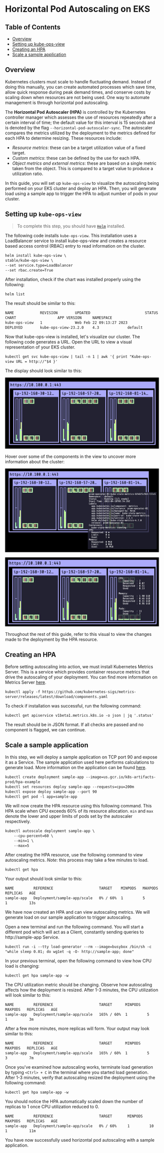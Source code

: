 # Horizontal Pod Autoscaling on EKS

## Table of Contents

- [Overview](#overview)
- [Setting up kube-ops-view](#setting-up-kube-ops-view)
- [Creating an HPA](#creating-an-hpa)
- [Scale a sample application](#scale-a-sample-application)

## Overview

Kubernetes clusters must scale to handle fluctuating demand. Instead of doing this manually, you can create automated processes which save time, allow quick response during peak demand times, and conserve costs by scaling down when resources are not being used. One way to automate management is through horizontal pod autoscaling. 

The **Horizontal Pod Autoscaler (HPA)** is controlled by the Kubernetes controller manager which assesses the use of resources repeatedly after a certain interval of time; the default value for this interval is 15 seconds and is denoted by the flag `--horizontal-pod-autoscaler-sync`. The autoscaler compares the metrics utilized by the deployment to the metrics defined for each HPA to determine resizing. These resources include:

- *Resource metrics*: these can be a target utilization value of a fixed target.
- *Custom metrics*: these can be defined by the use for each HPA.
- *Object metrics and external metrics*: these are based on a single metric taken from the object. This is compared to a target value to produce a utilization ratio.

In this guide, you will set up `kube-ops-view` to visualize the autoscaling being performed on your EKS cluster and deploy an HPA. Then, you will generate load using a sample app to trigger the HPA to adjust number of pods in your cluster. 

## Setting up `kube-ops-view`

> To complete this step, you should have [`Helm`](https://helm.sh/) installed. 

The following code installs `kube-ops-view`. This installation uses a LoadBalancer service to install kube-ops-view and creates a resource based access control (RBAC) entry to read information on the cluster. 

```console
helm install kube-ops-view \
stable/kube-ops-view \
--set service.type=LoadBalancer
--set rbac.create=True
```

After installation, check if the chart was installed properly using the following:

```console
helm list
```

The result should be similar to this:

```console
NAME            REVISION        UPDATED                         STATUS          CHART                   APP VERSION     NAMESPACE
kube-ops-view   1               Web Feb 22 09:13:27 2023        DEPLOYED        kube-ops-view-23.2.0    4.3             default  
```

Now that kube-ops-view is installed, let's visualize our cluster. The following code generates a URL. Open the URL to view a visual representation of your EKS cluster.

```console
kubectl get svc kube-ops-view | tail -n 1 | awk '{ print "Kube-ops-view URL = http://"$4 }'
```

The display should look similar to this: 

![kube-ops-view general](kube-ops-general.png)

Hover over some of the components in the view to uncover more information about the cluster:

![kube-ops-view container](kube-ops-pod.png)

![kube-ops-view cluster](kube-ops-cpu.png)

Throughout the rest of this guide, refer to this visual to view the changes made to the deployment by the HPA resource. 

## Creating an HPA

Before setting autoscaling into action, we must install Kubernetes Metrics Server. This is a service which provides container resource metrics that drive the autoscaling of your deployment. You can find more information on Metrics Server [here](https://github.com/kubernetes-sigs/metrics-server/).

```console
kubectl apply -f https://github.com/kubernetes-sigs/metrics-server/releases/latest/download/components.yaml
```

To check if installation was successful, run the following command:

```console
kubectl get apiservice v1beta1.metrics.k8s.io -o json | jq '.status'
```

The result should be in JSON format. If all checks are passed and no component is flagged, we can continue. 

## Scale a sample application

In this step, we will deploy a sample application on TCP port 90 and expose it as a Service. The sample application used here performs calculations to generate load. More information on the application can be found [here](https://kubernetes.io/docs/tasks/run-application/horizontal-pod-autoscale-walkthrough/#run-expose-php-apache-server).

```console
kubectl create deployment sample-app --image=us.gcr.io/k8s-artifacts-prod/hpa-example
kubectl set resources deploy sample-app --requests=cpu=200m
kubectl expose deploy sample-app --port 90
kubectl get pod -l app=sample-app
```

We will now create the HPA resource using this following command. This HPA scale when CPU exceeds 60% of its resource allocation. `min` and `max` denote the lower and upper limits of pods set by the autoscaler respectively. 

```console
kubectl autoscale deployment sample-app \
    --cpu-percent=60 \
    --min=1 \
    --max=5
```

After creating the HPA resource, use the following command to view autoscaling metrics. *Note*: this process may take a few minutes to load. 

```console
kubectl get hpa
```

Your output should look similar to this:

```console
NAME         REFERENCE                     TARGET    MINPODS   MAXPODS   REPLICAS   AGE
sample-app   Deployment/sample-app/scale   0% / 60%  1         5         1          13s
```

We have now created an HPA and can view autoscaling metrics. We will generate load on our sample application to trigger autoscaling.

Open a new terminal and run the following command. You will start a different pod which will act as a Client, constantly sending queries to http://sample-app Service.

```console
kubectl run -i --tty load-generator --rm --image=busybox /bin/sh -c "while sleep 0.01; do wg1et -q -O- http://sample-app; done"
```

In your previous terminal, open the following command to view how CPU load is changing:

```console
kubectl get hpa sample-app -w
```

The CPU utilization metric should be changing. Observe how autoscaling affects how the deployment is resized. After 1-3 minutes, the CPU utilization will look similar to this:

```console
NAME         REFERENCE                     TARGET      MINPODS   MAXPODS   REPLICAS   AGE
sample-app   Deployment/sample-app/scale   165% / 60%  1         5         1          3m
```

After a few more minutes, more replicas will form. Your output may look similar to this:

```console
NAME         REFERENCE                     TARGET      MINPODS   MAXPODS   REPLICAS   AGE
sample-app   Deployment/sample-app/scale   165% / 60%  1         5         3          7m
```

Once you've examined how autoscaling works, terminate load generation by typing `<Ctrl> + C` in the terminal where you started load generation. After 1-3 minutes, verify that autoscaling resized the deployment using the following command:

```console
kubectl get hpa sample-app -w
```

You should notice the HPA automatically scaled down the number of replicas to 1 once CPU utilization reduced to 0.

```console
NAME         REFERENCE                     TARGET       MINPODS   MAXPODS   REPLICAS   AGE
sample-app   Deployment/sample-app/scale   0% / 60%     1         10        1          11m
```

You have now successfully used horizontal pod autoscaling with a sample application.

